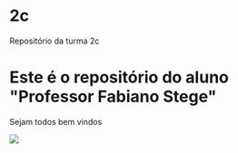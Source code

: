 # 2c
Repositório da turma 2c

# Este é o repositório do aluno "Professor Fabiano Stege"

Sejam todos bem vindos

![](https://www.google.com/url?sa=i&url=https%3A%2F%2Fbr.pinterest.com%2Fpin%2Ffunniest-animated-gifs-of-the-week--339599628132843763%2F&psig=AOvVaw01nDm8L8QAq_xJRIfPXT4z&ust=1716634847526000&source=images&cd=vfe&opi=89978449&ved=0CA8QjRxqFwoTCOjP46SRpoYDFQAAAAAdAAAAABAQ.gif)
